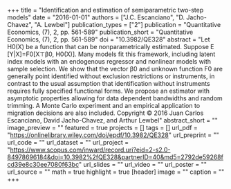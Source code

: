 +++
title = "Identification and estimation of semiparametric two-step models"
date = "2016-01-01"
authors = ["J.C. Escanciano", "D. Jacho-Chavez", "A. Lewbel"]
publication_types = ["2"]
publication = "Quantitative Economics, (7), 2, pp. 561-589"
publication_short = "Quantitative Economics, (7), 2, pp. 561-589"
doi = "10.3982/QE328"
abstract = "Let H0(X) be a function that can be nonparametrically estimated. Suppose E [Y|X]=F0[X⊤β0, H0(X)]. Many models fit this framework, including latent index models with an endogenous regressor and nonlinear models with sample selection. We show that the vector β0 and unknown function F0 are generally point identified without exclusion restrictions or instruments, in contrast to the usual assumption that identification without instruments requires fully specified functional forms. We propose an estimator with asymptotic properties allowing for data dependent bandwidths and random trimming. A Monte Carlo experiment and an empirical application to migration decisions are also included. Copyright © 2016 Juan Carlos Escanciano, David Jacho-Chavez, and Arthur Lewbel"
abstract_short = ""
image_preview = ""
featured = true
projects = []
tags = []
url_pdf = "https://onlinelibrary.wiley.com/doi/epdf/10.3982/QE328"
url_preprint = ""
url_code = ""
url_dataset = ""
url_project = "https://www.scopus.com/inward/record.uri?eid=2-s2.0-84978696184&doi=10.3982%2fQE328&partnerID=40&md5=2792de59268fcd39e8c30ee7080f63bc"
url_slides = ""
url_video = ""
url_poster = ""
url_source = ""
math = true
highlight = true
[header]
image = ""
caption = ""
+++
